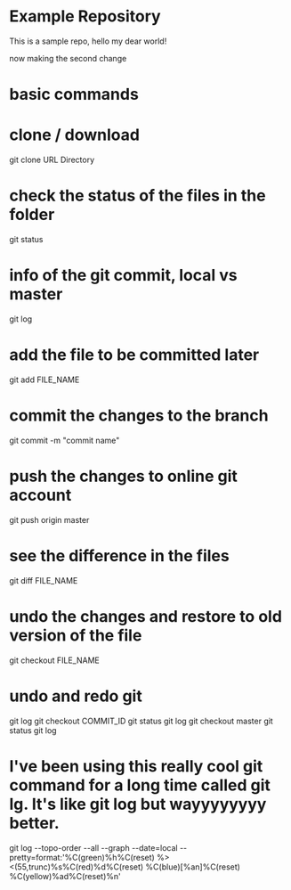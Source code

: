 # Example Repository
This is a sample repo, hello my dear world!

now making the second change

# basic commands

# clone / download
git clone URL Directory

# check the status of the files in the folder
git status

# info of the git commit, local vs master
git log

# add the file to be committed later
git add FILE_NAME

# commit the changes to the branch
git commit -m "commit name"

# push the changes to online git account
git push origin master

# see the difference in the files
git diff FILE_NAME

# undo the changes and restore to old version of the file
git checkout FILE_NAME

# undo and redo git
git log
git checkout COMMIT_ID
git status
git log
git checkout master
git status
git log

# I've been using this really cool git command for a long time called git lg. It's like git log but wayyyyyyyy better.
git log --topo-order --all --graph --date=local --pretty=format:'%C(green)%h%C(reset) %><(55,trunc)%s%C(red)%d%C(reset) %C(blue)[%an]%C(reset) %C(yellow)%ad%C(reset)%n'
